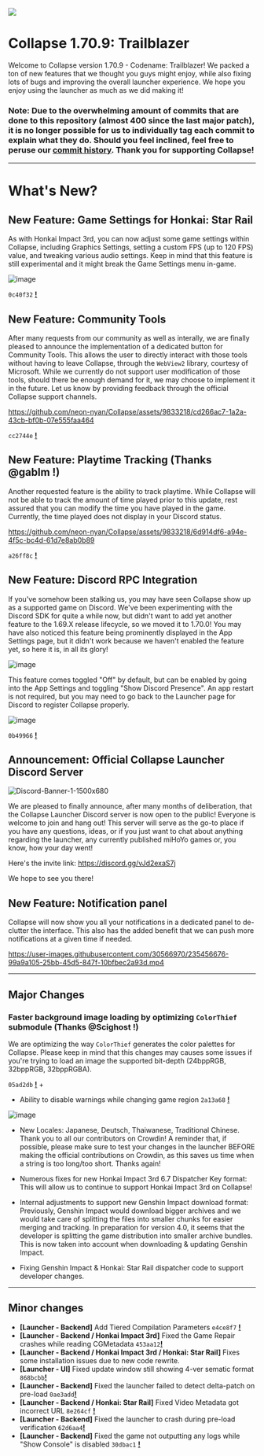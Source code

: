 
![](https://raw.githubusercontent.com/neon-nyan/CollapseLauncher-Page/main/images/banner202304.webp)

# Collapse 1.70.9: Trailblazer
Welcome to Collapse version 1.70.9 - Codename: Trailblazer! We packed a ton of new features that we thought you guys might enjoy, while also fixing lots of bugs and improving the overall launcher experience. We hope you enjoy using the launcher as much as we did making it!

### <b>Note: Due to the overwhelming amount of commits that are done to this repository (almost 400 since the last major patch), it is no longer possible for us to individually tag each commit to explain what they do. Should you feel inclined, feel free to peruse our [commit history](https://github.com/neon-nyan/Collapse/commits/main). Thank you for supporting Collapse!</b>

***

# What's New?
## New Feature: Game Settings for Honkai: Star Rail
As with Honkai Impact 3rd, you can now adjust some game settings within Collapse, including Graphics Settings, setting a custom FPS (up to 120 FPS) value, and tweaking various audio settings. Keep in mind that this feature is still experimental and it might break the Game Settings menu in-game.

![image](https://github.com/neon-nyan/Collapse/assets/30566970/32cbaed2-3c6e-454d-875c-0f1b7c23daf1)

``0c40f32`` [**!**](https://github.com/neon-nyan/Collapse/commit/0c40f322d88d1d9434ca4f0aec66074c93dedd6e) 

## New Feature: Community Tools
After many requests from our community as well as interally, we are finally pleased to announce the implementation of a dedicated button for Community Tools. This allows the user to directly interact with those tools without having to leave Collapse, through the `WebView2` library, courtesy of Microsoft. While we currently do not support user modification of those tools, should there be enough demand for it, we may choose to implement it in the future. Let us know by providing feedback through the official Collapse support channels.

https://github.com/neon-nyan/Collapse/assets/9833218/cd266ac7-1a2a-43cb-bf0b-07e555faa464

``cc2744e`` [**!**](https://github.com/neon-nyan/Collapse/pull/139)

## New Feature: Playtime Tracking (Thanks @gablm !)
Another requested feature is the ability to track playtime. While Collapse will not be able to track the amount of time played prior to this update, rest assured that you can modify the time you have played in the game. Currently, the time played does not display in your Discord status.

https://github.com/neon-nyan/Collapse/assets/9833218/6d914df6-a94e-4f5c-bc4d-61d7e8ab0b89

``a26ff8c`` [**!**](https://github.com/neon-nyan/Collapse/pull/132)


## New Feature: Discord RPC Integration
If you've somehow been stalking us, you may have seen Collapse show up as a supported game on Discord. We've been experimenting with the Discord SDK for quite a while now, but didn't want to add yet another feature to the 1.69.X release lifecycle, so we moved it to 1.70.0! You may have also noticed this feature being prominently displayed in the App Settings page, but it didn't work because we haven't enabled the feature yet, so here it is, in all its glory!

![image](https://user-images.githubusercontent.com/30566970/235456949-da26feda-27e2-40fa-a0a2-7906aac6d3cc.png)

This feature comes toggled "Off" by default, but can be enabled by going into the App Settings and toggling "Show Discord Presence". An app restart is not required, but you may need to go back to the Launcher page for Discord to register Collapse properly.

![image](https://user-images.githubusercontent.com/30566970/235457011-0e06f35c-41ae-4f17-88b6-787b0b4a7745.png)

``0b49966`` [**!**](https://github.com/neon-nyan/Collapse/commit/0b49966f8cb0c27880189a9d2dafa69d91bc4751) 

## Announcement: Official Collapse Launcher Discord Server
![Discord-Banner-1-1500x680](https://github.com/neon-nyan/Collapse/assets/9833218/c284a953-bf37-4ff7-83de-c88d6d2eeeaf)

We are pleased to finally announce, after many months of deliberation, that the Collapse Launcher Discord server is now open to the public! Everyone is welcome to join and hang out! This server will serve as the go-to place if you have any questions, ideas, or if you just want to chat about anything regarding the launcher, any currently published miHoYo games or, you know, how your day went! 

Here's the invite link: https://discord.gg/vJd2exaS7j

We hope to see you there!

## New Feature: Notification panel
Collapse will now show you all your notifications in a dedicated panel to de-clutter the interface. This also has the added benefit that we can push more notifications at a given time if needed.

https://user-images.githubusercontent.com/30566970/235456676-99a9a105-25bb-45d5-847f-10bfbec2a93d.mp4

***

## Major Changes
### Faster background image loading by optimizing ``ColorThief`` submodule (Thanks @Scighost !)
We are optimizing the way ``ColorThief`` generates the color palettes for Collapse. Please keep in mind that this changes may causes some issues if you're trying to load an image the supported bit-depth (24bppRGB, 32bppRGB, 32bppRGBA).

``05ad2db`` [**!**](https://github.com/neon-nyan/ColorThief/commit/05ad2db0f2982dbb8a3a7d0ef83a3b9def16f653) +

- Ability to disable warnings while changing game region ``2a13a68`` [**!**](https://github.com/neon-nyan/Collapse/commit/2a13a6822548821475b2d1f3b99af3af7b7025ba) 

![image](https://user-images.githubusercontent.com/30566970/235457764-74862e30-26ed-4fd6-ac8a-4dd3eaa1de4e.png)

- New Locales: Japanese, Deutsch, Thaiwanese, Traditional Chinese. Thank you to all our contributors on Crowdin! A reminder that, if possible, please make sure to test your changes in the launcher BEFORE making the official contributions on Crowdin, as this saves us time when a string is too long/too short. Thanks again!

- Numerous fixes for new Honkai Impact 3rd 6.7 Dispatcher Key format: This will allow us to continue to support Honkai Impact 3rd on Collapse!

- Internal adjustments to support new Genshin Impact download format: Previously, Genshin Impact would download bigger archives and we would take care of splitting the files into smaller chunks for easier merging and tracking. In preparation for version 4.0, it seems that the developer is splitting the game distribution into smaller archive bundles. This is now taken into account when downloading & updating Genshin Impact. 

- Fixing Genshin Impact & Honkai: Star Rail dispatcher code to support developer changes.
***

## Minor changes
- **[Launcher - Backend]** Add Tiered Compilation Parameters ``e4ce8f7`` [**!**](https://github.com/neon-nyan/Collapse/commit/e4ce8f71636a2378dc0d8f7a853a4b16149aa801)
- **[Launcher - Backend / Honkai Impact 3rd]** Fixed the Game Repair crashes while reading CGMetadata ``453aa12``[**!**](https://github.com/neon-nyan/Collapse/commit/453aa123b89bfada82026d933f5716d7d2745fa2)
- **[Launcher - Backend / Honkai Impact 3rd / Honkai: Star Rail]** Fixes some installation issues due to new code rewrite.
- **[Launcher - UI]** Fixed update window still showing 4-ver sematic format ``868bcbb``[**!**](https://github.com/neon-nyan/Collapse/commit/868bcbbc77f8a30c796dffa45b5a512100eb353d)
- **[Launcher - Backend]** Fixed the launcher failed to detect delta-patch on pre-load ``0ae3add``[**!**](https://github.com/neon-nyan/Collapse/commit/0ae3add55a179421f675dd44de93b0412cf3f94e)
- **[Launcher - Backend / Honkai: Star Rail]** Fixed Video Metadata got incorrect URL ``8e264cf`` [**!**](https://github.com/neon-nyan/Collapse/commit/8e264cfef7ee4b7fdaa449442c71158326935c13)
- **[Launcher - Backend]** Fixed the launcher to crash during pre-load verification ``62d6aa4``[**!**](https://github.com/neon-nyan/Collapse/commit/62d6aa4eca1079b8f2ffe2594cd9211e17d94df1)
- **[Launcher - Backend]** Fixed the game not outputting any logs while "Show Console" is disabled ``30dbac1`` [**!**](https://github.com/neon-nyan/Collapse/commit/30dbac199d1d72a0939f8ebc45ab59985d53a562)
